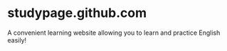 # studypage.github.com
A convenient learning website allowing you to learn and practice English easily!

